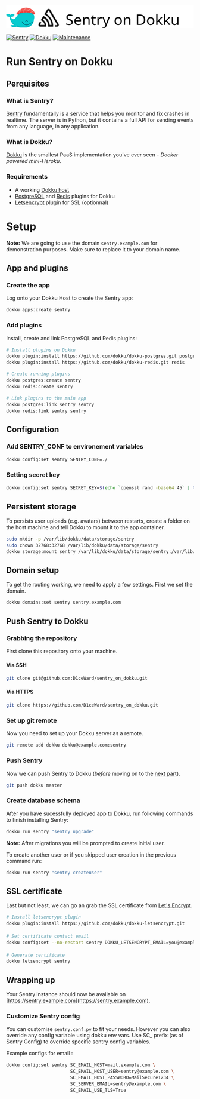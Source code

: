 ![](.github/images/repo_header.png)

[![Sentry](https://img.shields.io/badge/Sentry-9.0.0-blue.svg)](https://github.com/getsentry/sentry/releases/tag/9.0.0)
[![Dokku](https://img.shields.io/badge/Dokku-Repo-blue.svg)](https://github.com/dokku/dokku)
[![Maintenance](https://img.shields.io/badge/Maintained%3F-yes-green.svg)](https://github.com/D1ceWard/sentry_on_dokku/graphs/commit-activity)

# Run Sentry on Dokku

## Perquisites

### What is Sentry?

[Sentry](https://sentry.io) fundamentally is a service that helps you monitor and fix crashes in realtime. The server is in Python, but it contains a full API for sending events from any language, in any application.

### What is Dokku?

[Dokku](http://dokku.viewdocs.io/dokku/) is the smallest PaaS implementation
you've ever seen - _Docker powered mini-Heroku_.

### Requirements
* A working [Dokku host](http://dokku.viewdocs.io/dokku/getting-started/installation/)
* [PostgreSQL](https://github.com/dokku/dokku-postgres) and [Redis](https://github.com/dokku/dokku-redis) plugins for Dokku
* [Letsencrypt](https://github.com/dokku/dokku-letsencrypt) plugin for SSL (optionnal)

# Setup

**Note:** We are going to use the domain `sentry.example.com` for demonstration
purposes. Make sure to replace it to your domain name.

## App and plugins

### Create the app
Log onto your Dokku Host to create the Sentry app:

```bash
dokku apps:create sentry
```

### Add plugins
Install, create and link PostgreSQL and Redis plugins:
```bash
# Install plugins on Dokku
dokku plugin:install https://github.com/dokku/dokku-postgres.git postgres
dokku plugin:install https://github.com/dokku/dokku-redis.git redis
```
```bash
# Create running plugins
dokku postgres:create sentry
dokku redis:create sentry
```
```bash
# Link plugins to the main app
dokku postgres:link sentry sentry
dokku redis:link sentry sentry
```

## Configuration

### Add SENTRY_CONF to environement variables
```bash
dokku config:set sentry SENTRY_CONF=./
```

### Setting secret key

```bash
dokku config:set sentry SECRET_KEY=$(echo `openssl rand -base64 45` | tr -d \=+ | cut -c 1-32)
```

## Persistent storage
To persists user uploads (e.g. avatars) between restarts, create a folder on the host machine and tell Dokku to mount it to the app container.
```bash
sudo mkdir -p /var/lib/dokku/data/storage/sentry
sudo chown 32768:32768 /var/lib/dokku/data/storage/sentry
dokku storage:mount sentry /var/lib/dokku/data/storage/sentry:/var/lib/sentry/files
```

## Domain setup

To get the routing working, we need to apply a few settings. First we set
the domain.

```bash
dokku domains:set sentry sentry.example.com
```

## Push Sentry to Dokku

### Grabbing the repository

First clone this repository onto your machine.

#### Via SSH

```bash
git clone git@github.com:D1ceWard/sentry_on_dokku.git
```

#### Via HTTPS

```bash
git clone https://github.com/D1ceWard/sentry_on_dokku.git
```

### Set up git remote

Now you need to set up your Dokku server as a remote.

```bash
git remote add dokku dokku@example.com:sentry
```

### Push Sentry

Now we can push Sentry to Dokku (_before_ moving on to the [next part](#domain-and-ssl-certificate)).

```bash
git push dokku master
```

### Create database schema
After you have sucessfully deployed app to Dokku, run following commands to finish installing Sentry:
```bash
dokku run sentry "sentry upgrade"
```
**Note:** After migrations you will be prompted to create initial user.

To create another user or if you skipped user creation in the previous command run:
```bash
dokku run sentry "sentry createuser"
```

## SSL certificate

Last but not least, we can go an grab the SSL certificate from [Let's
Encrypt](https://letsencrypt.org/).

```bash
# Install letsencrypt plugin
dokku plugin:install https://github.com/dokku/dokku-letsencrypt.git

# Set certificate contact email
dokku config:set --no-restart sentry DOKKU_LETSENCRYPT_EMAIL=you@example.com

# Generate certificate
dokku letsencrypt sentry
```

## Wrapping up

Your Sentry instance should now be available on [https://sentry.example.com](https://sentry.example.com).

### Customize Sentry config
You can customise `sentry.conf.py` to fit your needs. However you can also override any config variable using dokku env vars.
Use SC_ prefix (as of Sentry Config) to override specific sentry config variables.

Example configs for email :
```bash
dokku config:set sentry SC_EMAIL_HOST=mail.example.com \
                        SC_EMAIL_HOST_USER=sentry@example.com \
                        SC_EMAIL_HOST_PASSWORD=MailSecure1234 \
                        SC_SERVER_EMAIL=sentry@example.com \
                        SC_EMAIL_USE_TLS=True
```
